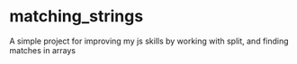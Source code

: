 # matching_strings

A simple project for improving my js skills by working with split, and finding matches in arrays 
